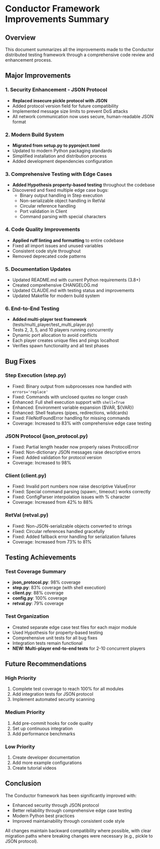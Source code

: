 # Conductor Framework Improvements Summary

## Overview
This document summarizes all the improvements made to the Conductor distributed testing framework through a comprehensive code review and enhancement process.

## Major Improvements

### 1. Security Enhancement - JSON Protocol
- **Replaced insecure pickle protocol with JSON**
- Added protocol version field for future compatibility
- Implemented message size limits to prevent DoS attacks
- All network communication now uses secure, human-readable JSON format

### 2. Modern Build System
- **Migrated from setup.py to pyproject.toml**
- Updated to modern Python packaging standards
- Simplified installation and distribution process
- Added development dependencies configuration

### 3. Comprehensive Testing with Edge Cases
- **Added Hypothesis property-based testing** throughout the codebase
- Discovered and fixed multiple edge case bugs:
  - Binary output handling in Step execution
  - Non-serializable object handling in RetVal
  - Circular reference handling
  - Port validation in Client
  - Command parsing with special characters

### 4. Code Quality Improvements
- **Applied ruff linting and formatting** to entire codebase
- Fixed all import issues and unused variables
- Consistent code style throughout
- Removed deprecated code patterns

### 5. Documentation Updates
- Updated README.md with current Python requirements (3.8+)
- Created comprehensive CHANGELOG.md
- Updated CLAUDE.md with testing status and improvements
- Updated Makefile for modern build system

### 6. End-to-End Testing
- **Added multi-player test framework** (tests/multi_player/test_multi_player.py)
- Tests 2, 3, 5, and 10 players running concurrently
- Dynamic port allocation to avoid conflicts
- Each player creates unique files and pings localhost
- Verifies spawn functionality and all test phases

## Bug Fixes

### Step Execution (step.py)
- Fixed: Binary output from subprocesses now handled with `errors='replace'`
- Fixed: Commands with unclosed quotes no longer crash
- Enhanced: Full shell execution support with `shell=True`
- Enhanced: Environment variable expansion ($VAR, ${VAR})
- Enhanced: Shell features (pipes, redirections, wildcards)
- Fixed: FileNotFoundError handling for missing commands
- Coverage: Increased to 83% with comprehensive edge case testing

### JSON Protocol (json_protocol.py)
- Fixed: Partial length header now properly raises ProtocolError
- Fixed: Non-dictionary JSON messages raise descriptive errors
- Fixed: Added validation for protocol version
- Coverage: Increased to 98%

### Client (client.py)
- Fixed: Invalid port numbers now raise descriptive ValueError
- Fixed: Special command parsing (spawn:, timeout:) works correctly
- Fixed: ConfigParser interpolation issues with % character
- Coverage: Increased from 42% to 88%

### RetVal (retval.py)
- Fixed: Non-JSON-serializable objects converted to strings
- Fixed: Circular references handled gracefully
- Fixed: Added fallback error handling for serialization failures
- Coverage: Increased from 73% to 81%

## Testing Achievements

### Test Coverage Summary
- **json_protocol.py**: 98% coverage
- **step.py**: 83% coverage (with shell execution)
- **client.py**: 88% coverage
- **config.py**: 100% coverage
- **retval.py**: 79% coverage

### Test Organization
- Created separate edge case test files for each major module
- Used Hypothesis for property-based testing
- Comprehensive unit tests for all bug fixes
- Integration tests remain functional
- **NEW: Multi-player end-to-end tests** for 2-10 concurrent players

## Future Recommendations

### High Priority
1. Complete test coverage to reach 100% for all modules
2. Add integration tests for JSON protocol
3. Implement automated security scanning

### Medium Priority
1. Add pre-commit hooks for code quality
2. Set up continuous integration
3. Add performance benchmarks

### Low Priority
1. Create developer documentation
2. Add more example configurations
3. Create tutorial videos

## Conclusion

The Conductor framework has been significantly improved with:
- Enhanced security through JSON protocol
- Better reliability through comprehensive edge case testing
- Modern Python best practices
- Improved maintainability through consistent code style

All changes maintain backward compatibility where possible, with clear migration paths where breaking changes were necessary (e.g., pickle to JSON protocol).